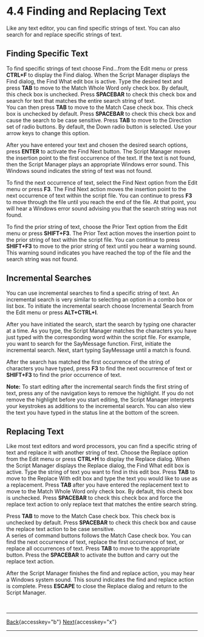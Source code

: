 # 4.4 Finding and Replacing Text

Like any text editor, you can find specific strings of text. You can
also search for and replace specific strings of text.

## Finding Specific Text

To find specific strings of text choose Find...from the Edit menu or
press **CTRL+F** to display the Find dialog. When the Script Manager
displays the Find dialog, the Find What edit box is active. Type the
desired text and press **TAB** to move to the Match Whole Word only
check box. By default, this check box is unchecked. Press **SPACEBAR**
to check this check box and search for text that matches the entire
search string of text.\
You can then press **TAB** to move to the Match Case check box. This
check box is unchecked by default. Press **SPACEBAR** to check this
check box and cause the search to be case sensitive. Press **TAB** to
move to the Direction set of radio buttons. By default, the Down radio
button is selected. Use your arrow keys to change this option.

After you have entered your text and chosen the desired search options,
press **ENTER** to activate the Find Next button. The Script Manager
moves the insertion point to the first occurrence of the text. If the
text is not found, then the Script Manager plays an appropriate Windows
error sound. This Windows sound indicates the string of text was not
found.

To find the next occurrence of text, select the Find Next option from
the Edit menu or press **F3**. The Find Next action moves the insertion
point to the next occurrence of text within the script file. You can
continue to press **F3** to move through the file until you reach the
end of the file. At that point, you will hear a Windows error sound
advising you that the search string was not found.

To find the prior string of text, choose the Prior Text option from the
Edit menu or press **SHIFT+F3**. The Prior Text action moves the
insertion point to the prior string of text within the script file. You
can continue to press **SHIFT+F3** to move to the prior string of text
until you hear a warning sound. This warning sound indicates you have
reached the top of the file and the search string was not found.

## Incremental Searches

You can use incremental searches to find a specific string of text. An
incremental search is very similar to selecting an option in a combo box
or list box. To initiate the incremental search choose Incremental
Search from the Edit menu or press **ALT+CTRL+I**.

After you have initiated the search, start the search by typing one
character at a time. As you type, the Script Manager matches the
characters you have just typed with the corresponding word within the
script file. For example, you want to search for the SayMessage
function. First, initiate the incremental search. Next, start typing
SayMessage until a match is found.

After the search has matched the first occurrence of the string of
characters you have typed, press **F3** to find the next occurrence of
text or **SHIFT+F3** to find the prior occurrence of text.

**Note:** To start editing after the incremental search finds the first
string of text, press any of the navigation keys to remove the
highlight. If you do not remove the highlight before you start editing,
the Script Manager interprets your keystrokes as additions to the
incremental search. You can also view the text you have typed in the
status line at the bottom of the screen.

## Replacing Text

Like most text editors and word processors, you can find a specific
string of text and replace it with another string of text. Choose the
Replace option from the Edit menu or press **CTRL+H** to display the
Replace dialog. When the Script Manager displays the Replace dialog, the
Find What edit box is active. Type the string of text you want to find
in this edit box. Press **TAB** to move to the Replace With edit box and
type the text you would like to use as a replacement. Press **TAB**
after you have entered the replacement text to move to the Match Whole
Word only check box. By default, this check box is unchecked. Press
**SPACEBAR** to check this check box and force the replace text action
to only replace text that matches the entire search string.

Press **TAB** to move to the Match Case check box. This check box is
unchecked by default. Press **SPACEBAR** to check this check box and
cause the replace text action to be case sensitive.\
A series of command buttons follows the Match Case check box. You can
find the next occurrence of text, replace the first occurrence of text,
or replace all occurrences of text. Press **TAB** to move to the
appropriate button. Press the **SPACEBAR** to activate the button and
carry out the replace text action.

After the Script Manager finishes the find and replace action, you may
hear a Windows system sound. This sound indicates the find and replace
action is complete. Press **ESCAPE** to close the Replace dialog and
return to the Script Manager.

 

  ---------------------------------------------------------- -- ----------------------------------------------------
  [Back](javascript:window.history.go(-1);){accesskey="b"}      [Next](04-5_ViewingInformation.htm){accesskey="x"}
  ---------------------------------------------------------- -- ----------------------------------------------------
